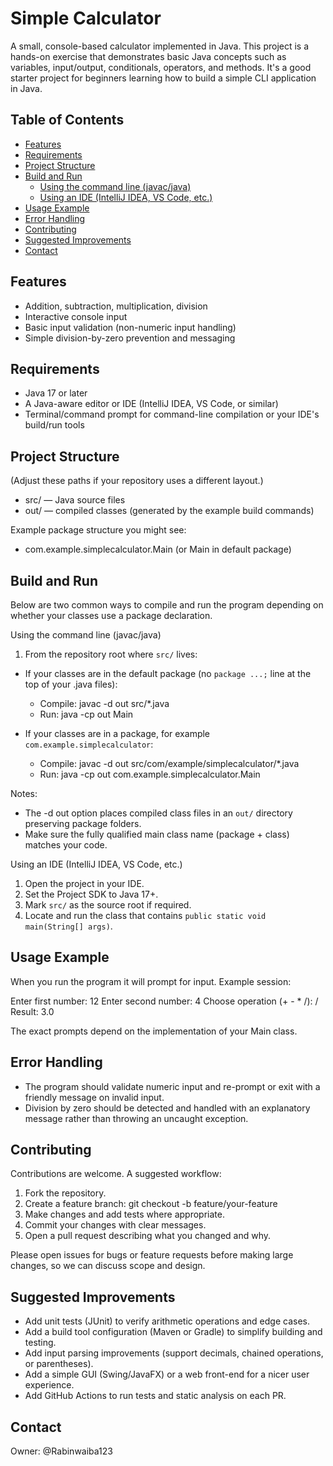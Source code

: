 # Simple Calculator

A small, console-based calculator implemented in Java. This project is a hands-on exercise that demonstrates basic Java concepts such as variables, input/output, conditionals, operators, and methods. It's a good starter project for beginners learning how to build a simple CLI application in Java.

## Table of Contents

- [Features](#features)
- [Requirements](#requirements)
- [Project Structure](#project-structure)
- [Build and Run](#build-and-run)
  - [Using the command line (javac/java)](#using-the-command-line-javacjava)
  - [Using an IDE (IntelliJ IDEA, VS Code, etc.)](#using-an-ide-intellij-idea-vs-code-etc)
- [Usage Example](#usage-example)
- [Error Handling](#error-handling)
- [Contributing](#contributing)
- [Suggested Improvements](#suggested-improvements)
- [Contact](#contact)

## Features

- Addition, subtraction, multiplication, division
- Interactive console input
- Basic input validation (non-numeric input handling)
- Simple division-by-zero prevention and messaging

## Requirements

- Java 17 or later
- A Java-aware editor or IDE (IntelliJ IDEA, VS Code, or similar)
- Terminal/command prompt for command-line compilation or your IDE's build/run tools

## Project Structure

(Adjust these paths if your repository uses a different layout.)
- src/ — Java source files
- out/ — compiled classes (generated by the example build commands)

Example package structure you might see:
- com.example.simplecalculator.Main (or Main in default package)

## Build and Run

Below are two common ways to compile and run the program depending on whether your classes use a package declaration.

Using the command line (javac/java)
1. From the repository root where `src/` lives:

- If your classes are in the default package (no `package ...;` line at the top of your .java files):
  - Compile:
    javac -d out src/*.java
  - Run:
    java -cp out Main

- If your classes are in a package, for example `com.example.simplecalculator`:
  - Compile:
    javac -d out src/com/example/simplecalculator/*.java
  - Run:
    java -cp out com.example.simplecalculator.Main

Notes:
- The -d out option places compiled class files in an `out/` directory preserving package folders.
- Make sure the fully qualified main class name (package + class) matches your code.

Using an IDE (IntelliJ IDEA, VS Code, etc.)
1. Open the project in your IDE.
2. Set the Project SDK to Java 17+.
3. Mark `src/` as the source root if required.
4. Locate and run the class that contains `public static void main(String[] args)`.

## Usage Example

When you run the program it will prompt for input. Example session:

Enter first number: 12
Enter second number: 4
Choose operation (+ - * /): /
Result: 3.0

The exact prompts depend on the implementation of your Main class.

## Error Handling

- The program should validate numeric input and re-prompt or exit with a friendly message on invalid input.
- Division by zero should be detected and handled with an explanatory message rather than throwing an uncaught exception.

## Contributing

Contributions are welcome. A suggested workflow:
1. Fork the repository.
2. Create a feature branch: git checkout -b feature/your-feature
3. Make changes and add tests where appropriate.
4. Commit your changes with clear messages.
5. Open a pull request describing what you changed and why.

Please open issues for bugs or feature requests before making large changes, so we can discuss scope and design.

## Suggested Improvements

- Add unit tests (JUnit) to verify arithmetic operations and edge cases.
- Add a build tool configuration (Maven or Gradle) to simplify building and testing.
- Add input parsing improvements (support decimals, chained operations, or parentheses).
- Add a simple GUI (Swing/JavaFX) or a web front-end for a nicer user experience.
- Add GitHub Actions to run tests and static analysis on each PR.


## Contact

Owner: @Rabinwaiba123


